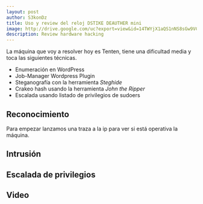 ```yaml
---
layout: post
author: S3konDz
title: Uso y review del reloj DSTIKE DEAUTHER mini
image: http://drive.google.com/uc?export=view&id=14TWYjX1aQS1nNS8sGw9VC-U6oAqaHcQP
description: Review hardware hacking
---
```

La máquina que voy a resolver hoy es Tenten, tiene una dificultad media y toca las siguientes técnicas.

* Enumeración en WordPress
* Job-Manager Wordpress Plugin 
* Steganografía con la herramienta *Steghide*
* Crakeo hash usando la herramienta *John the Ripper*
* Escalada usando listado de privilegios de sudoers


## Reconocimiento

Para empezar lanzamos una traza a la ip para ver si está operativa la máquina. 




## Intrusión



## Escalada de privilegios 
## Video
